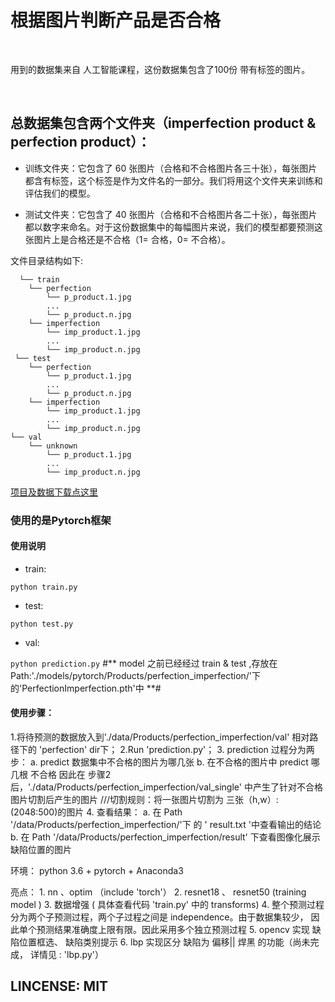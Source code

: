 #  根据图片判断产品是否合格

<br>

用到的数据集来自 人工智能课程，这份数据集包含了100份 带有标签的图片。

<br>

## 总数据集包含两个文件夹（imperfection product & perfection product）：

- 训练文件夹：它包含了 60 张图片（合格和不合格图片各三十张），每张图片都含有标签，这个标签是作为文件名的一部分。我们将用这个文件夹来训练和评估我们的模型。

- 测试文件夹：它包含了 40 张图片（合格和不合格图片各二十张），每张图片都以数字来命名。对于这份数据集中的每幅图片来说，我们的模型都要预测这张图片上是合格还是不合格（1= 合格，0= 不合格）。

文件目录结构如下:

	  └── train
        └── perfection
            └── p_product.1.jpg
            ...
            └── p_product.n.jpg
        └── imperfection
            └── imp_product.1.jpg
            ...
            └── imp_product.n.jpg
     └── test
        └── perfection
            └── p_product.1.jpg
            ...
            └── p_product.n.jpg
        └── imperfection
            └── imp_product.1.jpg
            ...
            └── imp_product.n.jpg
    └── val
        └── unknown
            └── p_product.1.jpg
            ...
            └── imp_product.n.jpg
            
[项目及数据下载点这里](https://github.com/lvwanyou/scilearn2)

### 使用的是Pytorch框架

#### 使用说明

- train: 

`python train.py`

- test: 

`python test.py`

- val: 

`python prediction.py`
#** model 之前已经经过 train & test ,存放在 Path:'./models/pytorch/Products/perfection_imperfection/'下的'PerfectionImperfection.pth'中  **#

#### 使用步骤：

1.将待预测的数据放入到'./data/Products/perfection_imperfection/val' 相对路径下的 'perfection' dir下；
2.Run 'prediction.py'；
3. prediction 过程分为两步：
               a. predict 数据集中不合格的图片为哪几张
               b. 在不合格的图片中 predict 哪几根 不合格
 因此在 步骤2 后，'./data/Products/perfection_imperfection/val_single' 中产生了针对不合格图片切割后产生的图片      ///切割规则：将一张图片切割为 三张（h,w）:(2048:500)的图片
 4. 查看结果：
                a. 在 Path '/data/Products/perfection_imperfection/'下 的 ' result.txt '中查看输出的结论
                b. 在 Path '/data/Products/perfection_imperfection/result' 下查看图像化展示缺陷位置的图片


环境：
        python 3.6 + pytorch + Anaconda3

亮点：
        1. nn  、optim   （include 'torch'）
        2. resnet18  、 resnet50  (training model )
        3. 数据增强 ( 具体查看代码 'train.py' 中的 transforms)
        4. 整个预测过程分为两个子预测过程，两个子过程之间是 independence。由于数据集较少， 因此单个预测结果准确度上限有限。因此采用多个独立预测过程
        5. opencv 实现 缺陷位置框选、 缺陷类别提示
        6. lbp 实现区分 缺陷为 偏移|| 焊黑 的功能（尚未完成， 详情见 : 'lbp.py'）


## LINCENSE: MIT
